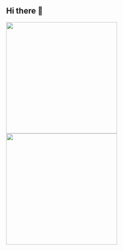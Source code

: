 ## Hi there 👋

<a href="https://github.com/3314099">
  <img height=300 align="center" src="https://github-readme-stats-ashy-pi-99.vercel.app/api?username=3314099&show=reviews,discussions_started,discussions_answered,prs_merged,prs_merged_percentage&show_icons=true&theme=transparent" />
</a>
<a href="https://github.com/3314099">
  <img height=300 align="center" src="https://github-readme-stats-ashy-pi-99.vercel.app/api/top-langs/?username=3314099&card_width=320" />
</a>

<!--
**3314099/3314099** is a ✨ _special_ ✨ repository because its `README.md` (this file) appears on your GitHub profile.

Here are some ideas to get you started:

- 🔭 I’m currently working on ...
- 🌱 I’m currently learning ...
- 👯 I’m looking to collaborate on ...
- 🤔 I’m looking for help with ...
- 💬 Ask me about ...
- 📫 How to reach me: ...
- 😄 Pronouns: ...
- ⚡ Fun fact: ...
-->
